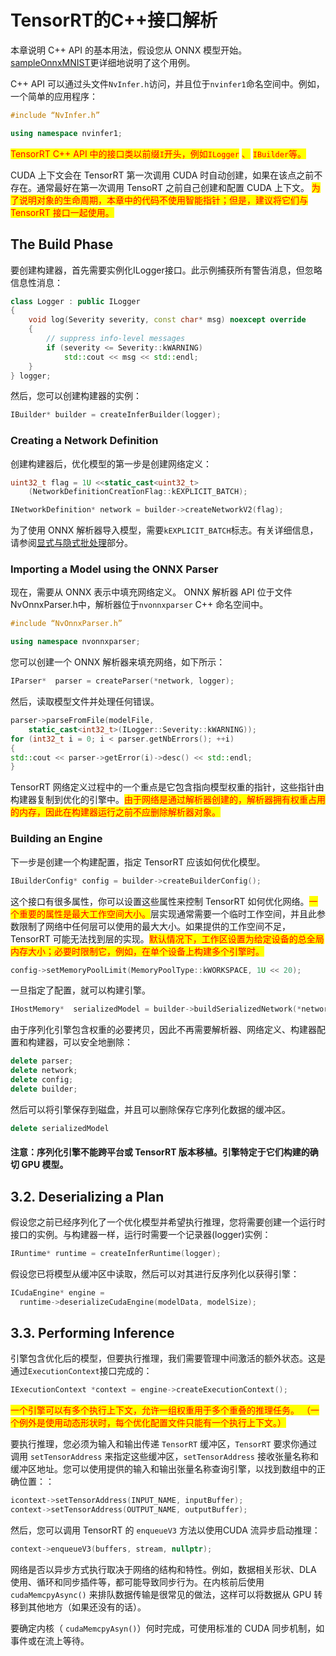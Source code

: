 # TensorRT的C++接口解析

本章说明 C++ API 的基本用法，假设您从 ONNX 模型开始。 [sampleOnnxMNIST](https://github.com/NVIDIA/TensorRT/tree/main/samples/sampleOnnxMNIST)更详细地说明了这个用例。

C++ API 可以通过头文件`NvInfer.h`访问，并且位于`nvinfer1`命名空间中。例如，一个简单的应用程序：

```cpp
#include “NvInfer.h”

using namespace nvinfer1;
```

<mark style="color:red;">TensorRT C++ API 中的接口类以前缀</mark><mark style="color:red;">`I`</mark><mark style="color:red;">开头，例如</mark><mark style="color:red;">`ILogger`</mark> <mark style="color:red;"></mark><mark style="color:red;">、</mark> <mark style="color:red;"></mark><mark style="color:red;">`IBuilder`</mark><mark style="color:red;">等。</mark>

CUDA 上下文会在 TensorRT 第一次调用 CUDA 时自动创建，如果在该点之前不存在。通常最好在第一次调用 TensoRT 之前自己创建和配置 CUDA 上下文。 <mark style="color:red;">为了说明对象的生命周期，本章中的代码不使用智能指针；但是，建议将它们与 TensorRT 接口一起使用。</mark>

## The Build Phase

要创建构建器，首先需要实例化ILogger接口。此示例捕获所有警告消息，但忽略信息性消息：

```cpp
class Logger : public ILogger           
{
    void log(Severity severity, const char* msg) noexcept override
    {
        // suppress info-level messages
        if (severity <= Severity::kWARNING)
            std::cout << msg << std::endl;
    }
} logger;
```

然后，您可以创建构建器的实例：

```cpp
IBuilder* builder = createInferBuilder(logger);
```

### Creating a Network Definition

创建构建器后，优化模型的第一步是创建网络定义：

```C++
uint32_t flag = 1U <<static_cast<uint32_t>
    (NetworkDefinitionCreationFlag::kEXPLICIT_BATCH); 

INetworkDefinition* network = builder->createNetworkV2(flag);
```

为了使用 ONNX 解析器导入模型，需要`kEXPLICIT_BATCH`标志。有关详细信息，请参阅[显式与隐式批处理](https://docs.nvidia.com/deeplearning/tensorrt/developer-guide/index.html#explicit-implicit-batch)部分。

### Importing a Model using the ONNX Parser

现在，需要从 ONNX 表示中填充网络定义。 ONNX 解析器 API 位于文件NvOnnxParser.h中，解析器位于`nvonnxparser` C++ 命名空间中。

```cpp
#include “NvOnnxParser.h”

using namespace nvonnxparser;
```

您可以创建一个 ONNX 解析器来填充网络，如下所示：

```cpp
IParser*  parser = createParser(*network, logger);
```

然后，读取模型文件并处理任何错误。

```cpp
parser->parseFromFile(modelFile, 
    static_cast<int32_t>(ILogger::Severity::kWARNING));
for (int32_t i = 0; i < parser.getNbErrors(); ++i)
{
std::cout << parser->getError(i)->desc() << std::endl;
}
```

TensorRT 网络定义过程中的一个重点是它包含指向模型权重的指针，这些指针由构建器复制到优化的引擎中。<mark style="color:red;">由于网络是通过解析器创建的，解析器拥有权重占用的内存，因此在构建器运行之前不应删除解析器对象。</mark>

### Building an Engine

下一步是创建一个构建配置，指定 TensorRT 应该如何优化模型。

```cpp
IBuilderConfig* config = builder->createBuilderConfig();
```

这个接口有很多属性，你可以设置这些属性来控制 TensorRT 如何优化网络。<mark style="color:red;">一个重要的属性是最大工作空间大小。</mark>层实现通常需要一个临时工作空间，并且此参数限制了网络中任何层可以使用的最大大小。如果提供的工作空间不足，TensorRT 可能无法找到层的实现。<mark style="color:red;">默认情况下，工作区设置为给定设备的总全局内存大小；必要时限制它，例如，在单个设备上构建多个引擎时。</mark>

```cpp
config->setMemoryPoolLimit(MemoryPoolType::kWORKSPACE, 1U << 20);
```

一旦指定了配置，就可以构建引擎。

```cpp
IHostMemory*  serializedModel = builder->buildSerializedNetwork(*network, *config);
```

由于序列化引擎包含权重的必要拷贝，因此不再需要解析器、网络定义、构建器配置和构建器，可以安全地删除：

```C++
delete parser;
delete network;
delete config;
delete builder;
```

然后可以将引擎保存到磁盘，并且可以删除保存它序列化数据的缓冲区。

```C++
delete serializedModel
```

#### 注意：序列化引擎不能跨平台或 TensorRT 版本移植。引擎特定于它们构建的确切 GPU 模型。

## 3.2. Deserializing a Plan

假设您之前已经序列化了一个优化模型并希望执行推理，您将需要创建一个运行时接口的实例。与构建器一样，运行时需要一个记录器(logger)实例：

```C++
IRuntime* runtime = createInferRuntime(logger);
```

假设您已将模型从缓冲区中读取，然后可以对其进行反序列化以获得引擎：

```C++
ICudaEngine* engine = 
  runtime->deserializeCudaEngine(modelData, modelSize);
```

## 3.3. Performing Inference

引擎包含优化后的模型，但要执行推理，我们需要管理中间激活的额外状态。这是通过`ExecutionContext`接口完成的：

```C++
IExecutionContext *context = engine->createExecutionContext();
```

<mark style="color:red;">一个引擎可以有多个执行上下文，允许一组权重用于多个重叠的推理任务。 （一个例外是使用动态形状时，每个优化配置文件只能有一个执行上下文。）</mark>

要执行推理，您必须为输入和输出传递 `TensorRT` 缓冲区，`TensorRT` 要求你通过调用 `setTensorAddress` 来指定这些缓冲区，`setTensorAddress` 接收张量名称和缓冲区地址。您可以使用提供的输入和输出张量名称查询引擎，以找到数组中的正确位置：：

```C++
icontext->setTensorAddress(INPUT_NAME, inputBuffer);
context->setTensorAddress(OUTPUT_NAME, outputBuffer);
```

然后，您可以调用 TensorRT 的 `enqueueV3` 方法以使用CUDA 流异步启动推理：

```C++
context->enqueueV3(buffers, stream, nullptr);
```

网络是否以异步方式执行取决于网络的结构和特性。例如，数据相关形状、DLA 使用、循环和同步插件等，都可能导致同步行为。在内核前后使用 `cudaMemcpyAsync()` 来排队数据传输是很常见的做法，这样可以将数据从 GPU 转移到其他地方（如果还没有的话）。

要确定内核（ `cudaMemcpyAsyn()`）何时完成，可使用标准的 CUDA 同步机制，如事件或在流上等待。
